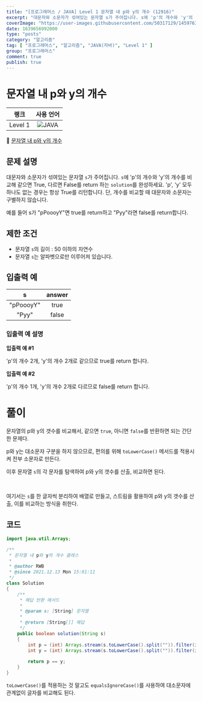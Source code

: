 ```yaml
---
title: "[프로그래머스 / JAVA] Level 1 문자열 내 p와 y의 개수 (12916)"
excerpt: "대문자와 소문자가 섞여있는 문자열 s가 주어집니다. s에 'p'의 개수와 'y'의 개수를 비교해 같으면 True, 다르면 False를 return 하는 solution를 완성하세요. 'p', 'y' 모두 하나도 없는 경우는 항상 True를 리턴합니다. 단, 개수를 비교할 때 대문자와 소문자는 구별하지 않습니다."
coverImage: "https://user-images.githubusercontent.com/50317129/145976356-6b5d1430-31c0-4c34-829e-6be8f747ab19.png"
date: 1639656992000
type: "posts"
category: "알고리즘"
tag: [ "프로그래머스", "알고리즘", "JAVA(자바)", "Level 1" ]
group: "프로그래머스"
comment: true
publish: true
---
```


# 문자열 내 p와 y의 개수

|  랭크   |                                                      사용 언어                                                      |
| :-----: | :-----------------------------------------------------------------------------------------------------------------: |
| Level 1 | ![JAVA](https://shields.io/badge/java-JDK%2011-lightgray?logo=java&style=plastic&logoColor=white&labelColor=orange) |

🔗 [문자열 내 p와 y의 개수](https://programmers.co.kr/learn/courses/30/lessons/12916)





## 문제 설명

대문자와 소문자가 섞여있는 문자열 `s`가 주어집니다. `s`에 'p'의 개수와 'y'의 개수를 비교해 같으면 True, 다르면 False를 return 하는 `solution`를 완성하세요. 'p', 'y' 모두 하나도 없는 경우는 항상 True를 리턴합니다. 단, 개수를 비교할 때 대문자와 소문자는 구별하지 않습니다.

예를 들어 s가 "pPoooyY"면 true를 return하고 "Pyy"라면 false를 return합니다.





## 제한 조건

* 문자열 `s`의 길이 : 50 이하의 자연수
* 문자열 `s`는 알파벳으로만 이루어져 있습니다.





## 입출력 예

|     s     | answer |
| :-------: | :----: |
| "pPoooyY" |  true  |
|   "Pyy"   | false  |



### 입출력 예 설명

**입출력 예 #1**

'p'의 개수 2개, 'y'의 개수 2개로 같으므로 true를 return 합니다.

**입출력 예 #2**

'p'의 개수 1개, 'y'의 개수 2개로 다르므로 false를 return 합니다.










# 풀이

문자열의 p와 y의 갯수를 비교해서, 같으면 `true`, 아니면 `false`를 반환하면 되는 간단한 문제다.

p와 y는 대소문자 구분을 하지 않으므로, 편의를 위해 `toLowerCase()` 메서드를 적용시켜 전부 소문자로 만든다.

이후 문자열 `s`의 각 문자를 탐색하여 p와 y의 갯수를 산출, 비교하면 된다.

<br />

여기서는 `s`를 한 글자씩 분리하여 배열로 만들고, 스트림을 활용하여 p와 y의 갯수를 산출, 이를 비교하는 방식을 취한다.





## 코드

``` java
import java.util.Arrays;

/**
 * 문자열 내 p와 y의 개수 클래스
 *
 * @author RWB
 * @since 2021.12.13 Mon 15:01:11
 */
class Solution
{
	/**
	 * 해답 반환 메서드
	 *
	 * @param s: [String] 문자열
	 *
	 * @return [String[]] 해답
	 */
	public boolean solution(String s)
	{
		int p = (int) Arrays.stream(s.toLowerCase().split("")).filter(item -> item.equals("p")).count();
		int y = (int) Arrays.stream(s.toLowerCase().split("")).filter(item -> item.equals("y")).count();
		
		return p == y;
	}
}
```

`toLowerCase()`를 적용하는 것 말고도 `equalsIgnoreCase()`를 사용하여 대소문자에 관계없이 글자를 비교해도 된다.